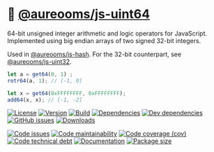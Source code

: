 :rabbit: [@aureooms/js-uint64](https://aureooms.github.io/js-uint64)
==

64-bit unsigned integer arithmetic and logic operators for JavaScript.
Implemented using big endian arrays of two signed 32-bit integers.

Used in [@aureooms/js-hash](https://github.com/aureooms/js-hash).
For the 32-bit counterpart, see [@aureooms/js-uint32](https://github.com/aureooms/js-uint32).

```js
let a = get64(0, 1) ;
rotr64(a, 1); // [-1, 0]

let x = get64(0xFFFFFFFF, 0xFFFFFFFF);
add64(x, x); // [-1, -2]
```

[![License](https://img.shields.io/github/license/aureooms/js-uint64.svg)](https://raw.githubusercontent.com/aureooms/js-uint64/main/LICENSE)
[![Version](https://img.shields.io/npm/v/@aureooms/js-uint64.svg)](https://www.npmjs.org/package/@aureooms/js-uint64)
[![Build](https://img.shields.io/travis/aureooms/js-uint64/main.svg)](https://travis-ci.org/aureooms/js-uint64/branches)
[![Dependencies](https://img.shields.io/david/aureooms/js-uint64.svg)](https://david-dm.org/aureooms/js-uint64)
[![Dev dependencies](https://img.shields.io/david/dev/aureooms/js-uint64.svg)](https://david-dm.org/aureooms/js-uint64?type=dev)
[![GitHub issues](https://img.shields.io/github/issues/aureooms/js-uint64.svg)](https://github.com/aureooms/js-uint64/issues)
[![Downloads](https://img.shields.io/npm/dm/@aureooms/js-uint64.svg)](https://www.npmjs.org/package/@aureooms/js-uint64)

[![Code issues](https://img.shields.io/codeclimate/issues/aureooms/js-uint64.svg)](https://codeclimate.com/github/aureooms/js-uint64/issues)
[![Code maintainability](https://img.shields.io/codeclimate/maintainability/aureooms/js-uint64.svg)](https://codeclimate.com/github/aureooms/js-uint64/trends/churn)
[![Code coverage (cov)](https://img.shields.io/codecov/c/gh/aureooms/js-uint64/main.svg)](https://codecov.io/gh/aureooms/js-uint64)
[![Code technical debt](https://img.shields.io/codeclimate/tech-debt/aureooms/js-uint64.svg)](https://codeclimate.com/github/aureooms/js-uint64/trends/technical_debt)
[![Documentation](https://aureooms.github.io/js-uint64//badge.svg)](https://aureooms.github.io/js-uint64//source.html)
[![Package size](https://img.shields.io/bundlephobia/minzip/@aureooms/js-uint64)](https://bundlephobia.com/result?p=@aureooms/js-uint64)
